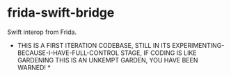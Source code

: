 # frida-swift-bridge

Swift interop from Frida.

* THIS IS A FIRST ITERATION CODEBASE, STILL IN ITS
EXPERIMENTING-BECAUSE-I-HAVE-FULL-CONTROL STAGE,
IF CODING IS LIKE GARDENING THIS IS AN UNKEMPT GARDEN, YOU HAVE BEEN WARNED! *
